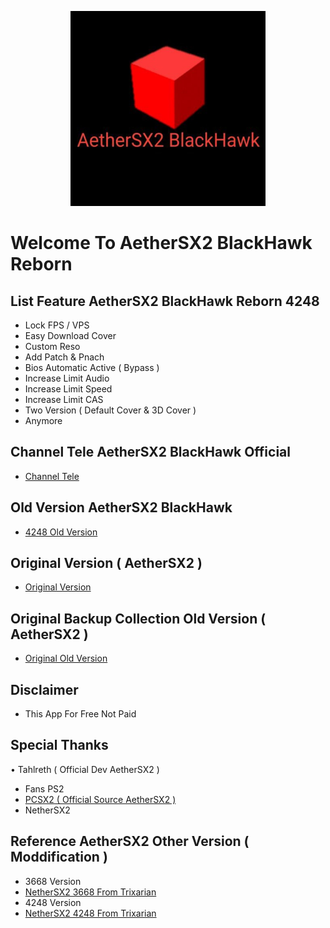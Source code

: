 <p align="center">
  <img width="312" height="312" src="/.github/assets/logo_light.png">
</p>

# Welcome To AetherSX2 BlackHawk Reborn

## List Feature AetherSX2 BlackHawk Reborn 4248
* Lock FPS / VPS
* Easy Download Cover
* Custom Reso
* Add Patch & Pnach
* Bios Automatic Active ( Bypass )
* Increase Limit Audio
* Increase Limit Speed
* Increase Limit CAS
* Two Version ( Default Cover & 3D Cover )
* Anymore

## Channel Tele AetherSX2 BlackHawk Official
* [Channel Tele](https://t.me/AetherSX2BlackHawk)

## Old Version AetherSX2 BlackHawk
* [4248 Old Version](https://pastelink.net/l0jfla2j)

## Original Version ( AetherSX2 )
* [Original Version](https://play.google.com/store/apps/details?id=xyz.aethersx2.android)

## Original Backup Collection Old Version ( AetherSX2 )
* [Original Old Version](https://www.mediafire.com/folder/fze13e0pn7vt8/Halaman+1)

## Disclaimer
* This App For Free Not Paid

## Special Thanks
• Tahlreth ( Official Dev AetherSX2 )
* Fans PS2 
* [ PCSX2 ( Official Source AetherSX2 ) ](https://github.com/PCSX2/pcsx2)
* NetherSX2

## Reference AetherSX2 Other Version ( Moddification )
* 3668 Version
* [ NetherSX2 3668 From Trixarian ](https://github.com/Trixarian/NetherSX2-classic/releases)
* 4248 Version
* [ NetherSX2 4248 From Trixarian ](https://github.com/Trixarian/NetherSX2-patch/releases)
